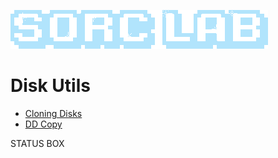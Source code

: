 ![Sorc Lab](/SorcLabLogo_White.png)

# Disk Utils
- [Cloning Disks](/blog/cloning-disks.md)
- [DD Copy](/blog/dd-copy.md)

<div class="status-box">
    <p>STATUS BOX</p>
</div>

<script>
    document.addEventListener("DOMContentLoaded", function() {
        var statusBox = document.querySelector(".status-box");
        console.log(statusBox);

        var statusBox = document.querySelector(".status-box");
        console.log(statusBox);

        var numbers = [58, 75, 45, 0, 55, 36, 73, 55, 27, 73, 45, 64, 73, 45, 91, 45, 18, 27];
        var average = calculateAverage(numbers);

        statusBox.textContent = "MAINTENANCE MODE, SYSTEM: " + average;
    });
    

    function calculateAverage(numbers) {
        if (numbers.length === 0) {
            return 0;
        }
        var sum = 0;
        for (var i = 0; i < numbers.length; i++) {
            sum += numbers[i];
        }
        var average = sum / numbers.length;
        return average;
    }

    // setTimeout(function() {
    //     updateStatusBox("New content.");
    // }, 3000);
</script>

<!-- BK
![Sorc Lab](/SorcLabLogo_White.png)

# Disk Utils
- [Cloning Disks](/blog/cloning-disks.md)
- [DD Copy](/blog/dd-copy.md)

-->

